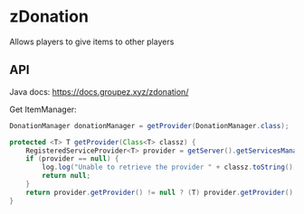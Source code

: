 # zDonation

Allows players to give items to other players

## API

Java docs: https://docs.groupez.xyz/zdonation/

Get ItemManager:
```java
DonationManager donationManager = getProvider(DonationManager.class);

protected <T> T getProvider(Class<T> classz) {
    RegisteredServiceProvider<T> provider = getServer().getServicesManager().getRegistration(classz);
    if (provider == null) {
        log.log("Unable to retrieve the provider " + classz.toString(), LogType.WARNING);
        return null;
    }
    return provider.getProvider() != null ? (T) provider.getProvider() : null;
}
```

